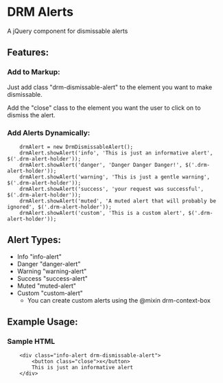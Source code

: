 # DRM Alerts

A jQuery component for dismissable alerts

## Features:

### Add to Markup:

Just add class "drm-dismissable-alert" to the element you want to make dismissable. 

Add the "close" class to the element you want the user to click on to dismiss the alert.

### Add Alerts Dynamically:

        drmAlert = new DrmDismissableAlert();
        drmAlert.showAlert('info', 'This is just an informative alert', $('.drm-alert-holder'));
        drmAlert.showAlert('danger', 'Danger Danger Danger!', $('.drm-alert-holder'));
        drmAlert.showAlert('warning', 'This is just a gentle warning', $('.drm-alert-holder'));
        drmAlert.showAlert('success', 'your request was successful', $('.drm-alert-holder'));
        drmAlert.showAlert('muted', 'A muted alert that will probably be ignored', $('.drm-alert-holder'));
        drmAlert.showAlert('custom', 'This is a custom alert', $('.drm-alert-holder'));

## Alert Types:

+ Info "info-alert"
+ Danger "danger-alert"
+ Warning "warning-alert"
+ Success "success-alert"
+ Muted "muted-alert"
+ Custom "custom-alert"
    * You can create custom alerts using the @mixin drm-context-box

## Example Usage:

### Sample HTML

        <div class="info-alert drm-dismissable-alert">
            <button class="close">x</button>
            This is just an informative alert
        </div>